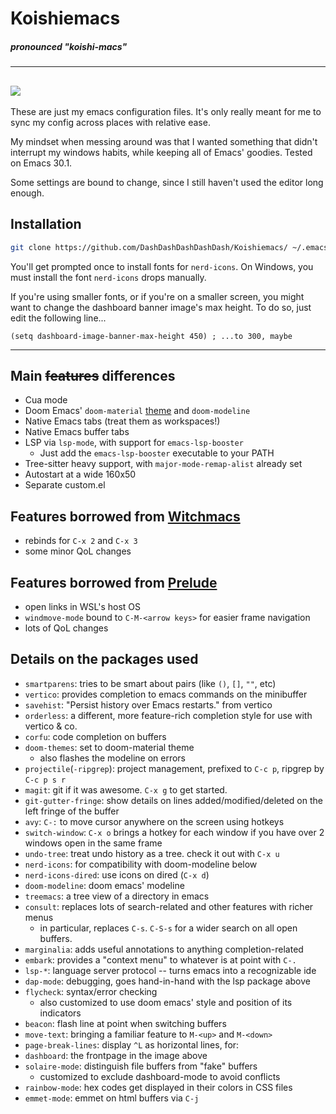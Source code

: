 # Koishiemacs
##### *pronounced "koishi-macs"*
---
![](https://ptpimg.me/zu73x2.png)
---

These are just my emacs configuration files. It's only really meant for me to sync my config across places with relative ease.

My mindset when messing around was that I wanted something that didn't interrupt my windows habits, while keeping all of Emacs' goodies. Tested on Emacs 30.1.

Some settings are bound to change, since I still haven't used the editor long enough.

## Installation
```sh
git clone https://github.com/DashDashDashDashDash/Koishiemacs/ ~/.emacs.d
```
You'll get prompted once to install fonts for `nerd-icons`. On Windows, you must install the font `nerd-icons` drops manually.

If you're using smaller fonts, or if you're on a smaller screen, you might want to change the dashboard banner image's max height. To do so, just edit the following line... 
```elisp
(setq dashboard-image-banner-max-height 450) ; ...to 300, maybe
```

---

## Main ~~features~~ differences

- Cua mode
- Doom Emacs' `doom-material` [theme](https://github.com/doomemacs/themes) and `doom-modeline`
- Native Emacs tabs (treat them as workspaces!)
- Native Emacs buffer tabs
- LSP via `lsp-mode`, with support for `emacs-lsp-booster`
  - Just add the `emacs-lsp-booster` executable to your PATH
- Tree-sitter heavy support, with `major-mode-remap-alist` already set
- Autostart at a wide 160x50
- Separate custom.el


## Features borrowed from [Witchmacs](https://github.com/snackon/Witchmacs)

- rebinds for `C-x 2` and `C-x 3`
- some minor QoL changes

## Features borrowed from [Prelude](https://github.com/bbatsov/prelude)

- open links in WSL's host OS
- `windmove-mode` bound to `C-M-<arrow keys>` for easier frame navigation
- lots of QoL changes

## Details on the packages used

- `smartparens`: tries to be smart about pairs (like `()`, `[]`, `""`, etc)
- `vertico`: provides completion to emacs commands on the minibuffer
- `savehist`: "Persist history over Emacs restarts." from vertico
- `orderless`: a different, more feature-rich completion style for use with vertico & co.
- `corfu`: code completion on buffers
- `doom-themes`: set to doom-material theme
  - also flashes the modeline on errors
- `projectile`(`-ripgrep`): project management, prefixed to `C-c p`, ripgrep by `C-c p s r`
- `magit`: git if it was awesome. `C-x g` to get started.
- `git-gutter-fringe`: show details on lines added/modified/deleted on the left fringe of the buffer
- `avy`: `C-:` to move cursor anywhere on the screen using hotkeys
- `switch-window`: `C-x o` brings a hotkey for each window if you have over 2 windows open in the same frame
- `undo-tree`: treat undo history as a tree. check it out with `C-x u`
- `nerd-icons`: for compatibility with doom-modeline below
- `nerd-icons-dired`: use icons on dired (`C-x d`)
- `doom-modeline`: doom emacs' modeline
- `treemacs`: a tree view of a directory in emacs
- `consult`: replaces lots of search-related and other features with richer menus
  - in particular, replaces `C-s`. `C-S-s` for a wider search on all open buffers.
- `marginalia`: adds useful annotations to anything completion-related
- `embark`: provides a "context menu" to whatever is at point with `C-.`
- `lsp-*`: language server protocol -- turns emacs into a recognizable ide
- `dap-mode`: debugging, goes hand-in-hand with the lsp package above
- `flycheck`: syntax/error checking
  - also customized to use doom emacs' style and position of its indicators
- `beacon`: flash line at point when switching buffers
- `move-text`: bringing a familiar feature to `M-<up>` and `M-<down>`
- `page-break-lines`: display `^L` as horizontal lines, for:
- `dashboard`: the frontpage in the image above
- `solaire-mode`: distinguish file buffers from "fake" buffers
  - customized to exclude dashboard-mode to avoid conflicts
- `rainbow-mode`: hex codes get displayed in their colors in CSS files
- `emmet-mode`: emmet on html buffers via `C-j`
